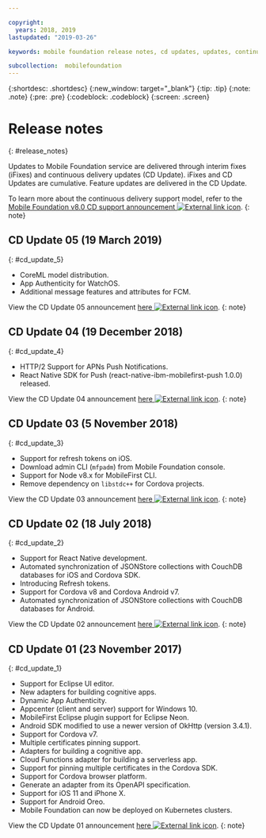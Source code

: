 ```yaml
---

copyright:
  years: 2018, 2019
lastupdated: "2019-03-26"

keywords: mobile foundation release notes, cd updates, updates, continuous delivery updates

subcollection:  mobilefoundation
---
```


{:shortdesc: .shortdesc}
{:new_window: target="_blank"}
{:tip: .tip}
{:note: .note}
{:pre: .pre}
{:codeblock: .codeblock}
{:screen: .screen}

# Release notes
{: #release_notes}

Updates to Mobile Foundation service are delivered through interim fixes (iFixes) and continuous delivery updates (CD Update). iFixes and CD Updates are cumulative. Feature updates are delivered in the CD Update.

To learn more about the continuous delivery support model, refer to the [Mobile Foundation v8.0 CD support announcement ![External link icon](../../icons/launch-glyph.svg "External link icon")](https://www-01.ibm.com/common/ssi/ShowDoc.wss?docURL=/common/ssi/rep_ca/0/897/ENUS217-390/index.html&request_locale=en).
{: note}

## CD Update 05 (19 March 2019)
{: #cd_update_5}

* CoreML model distribution.
* App Authenticity for WatchOS.
* Additional message features and attributes for FCM.

View the CD Update 05 announcement [here ![External link icon](../../icons/launch-glyph.svg "External link icon")](https://mobilefirstplatform.ibmcloud.com/blog/2019/03/22/8-0-cd-update-release).
{: note}

## CD Update 04 (19 December 2018)
{: #cd_update_4}

* HTTP/2 Support for APNs Push Notifications.
* React Native SDK for Push (react-native-ibm-mobilefirst-push 1.0.0) released.

View the CD Update 04 announcement [here ![External link icon](../../icons/launch-glyph.svg "External link icon")](https://mobilefirstplatform.ibmcloud.com/blog/2018/12/24/8-0-cd-update-release/).
{: note}

## CD Update 03 (5 November 2018)
{: #cd_update_3}

* Support for refresh tokens on iOS.
* Download admin CLI (`mfpadm`) from Mobile Foundation console.
* Support for Node v8.x for MobileFirst CLI.
* Remove dependency on `libstdc++` for Cordova projects.

View the CD Update 03 announcement [here ![External link icon](../../icons/launch-glyph.svg "External link icon")](https://mobilefirstplatform.ibmcloud.com/blog/2018/11/15/8-0-cd-update-release/).
{: note}

## CD Update 02 (18 July 2018)
{: #cd_update_2}

* Support for React Native development.
* Automated synchronization of JSONStore collections with CouchDB databases for iOS and Cordova SDK.
* Introducing Refresh tokens.
* Support for Cordova v8 and Cordova Android v7.
* Automated synchronization of JSONStore collections with CouchDB databases for Android.

View the CD Update 02 announcement [here ![External link icon](../../icons/launch-glyph.svg "External link icon")](https://mobilefirstplatform.ibmcloud.com/blog/2018/07/24/8-0-cd-update-release/).
{: note}

## CD Update 01 (23 November 2017)
{: #cd_update_1}

* Support for Eclipse UI editor.
* New adapters for building cognitive apps.
* Dynamic App Authenticity.
* Appcenter (client and server) support for Windows 10.
* MobileFirst Eclipse plugin support for Eclipse Neon.
* Android SDK modified to use a newer version of OkHttp (version 3.4.1).
* Support for Cordova v7.
* Multiple certificates pinning support.
* Adapters for building a cognitive app.
* Cloud Functions adapter for building a serverless app.
* Support for pinning multiple certificates in the Cordova SDK.
* Support for Cordova browser platform.
* Generate an adapter from its OpenAPI specification.
* Support for iOS 11 and iPhone X.
* Support for Android Oreo.
* Mobile Foundation can now be deployed on Kubernetes clusters.


View the CD Update 01 announcement [here ![External link icon](../../icons/launch-glyph.svg "External link icon")](https://mobilefirstplatform.ibmcloud.com/blog/2017/11/27/8-0-cd-update-release/).
{: note}
